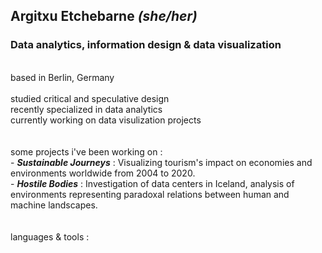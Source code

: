 ## Argitxu Etchebarne *(she/her)*
### Data analytics, information design & data visualization
<br/>based in Berlin, Germany
<br/>
<br/>studied critical and speculative design
<br/>recently specialized in data analytics
<br/>currently working on data visulization projects
<br/>
<br/>
<br/>some projects i've been working on :
<br/> - ***Sustainable Journeys*** : Visualizing tourism's impact on economies and environments worldwide from 2004 to 2020.
<br/> - ***Hostile Bodies*** : Investigation of data centers in Iceland, analysis of environments representing paradoxal relations between human and machine landscapes. 
<br/>
<br/>
<br/>languages & tools : 
